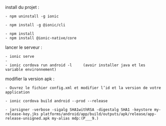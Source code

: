 install du projet :

    - npm uninstall -g ionic 

    - npm install -g @ionic/cli

    - npm install
    - npm install @ionic-native/core
   
lancer le serveur :

    - ionic serve
    - 
    - ionic cordova run android -l     (avoir installer java et les variable environnement)

modifier la version apk :

    - Ouvrez le fichier config.xml et modifier l’id et la version de votre application
        
    - ionic cordova build android --prod --release

    - jarsigner -verbose -sigalg SHA1withRSA -digestalg SHA1 -keystore my-release-key.jks platforms/android/app/build/outputs/apk/release/app-release-unsigned.apk my-alias mdp:(P___9.)